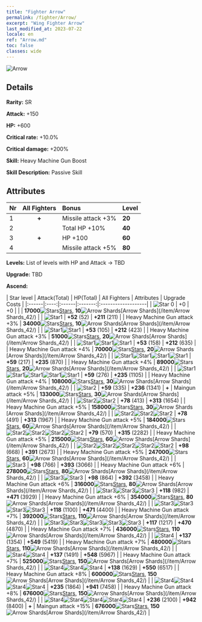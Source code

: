 ```yaml
---
title: "Fighter Arrow"
permalink: /fighter/Arrow/
excerpt: "Wing Fighter Arrow"
last_modified_at: 2023-07-22
locale: en
ref: "Arrow.md"
toc: false
classes: wide
---
```



 ![Arrow](/images/ship/fj_img14.png)

## Details

 **Rarity:** SR 

 **Attack:** +150

 **HP:** +600

 **Critical rate:** +10.0%

 **Critical damage:** +200%

 **Skill:** Heavy Machine Gun Boost

 **Skill Description:**  Passive Skill

## Attributes

  |  Nr | All Fighters | Bonus | Level |
  |:----|:-------------:|:--------------------|:--------|
  | 1  | **+**  | Missile attack +3%  | **20** |
  | 2  |   | Total HP +10%  | **40** |
  | 3  | **+**  | HP +100  | **60** |
  | 4  |   | Missile attack +5%  | **80** |


 **Levels:**  List of levels with HP and Attack -> TBD

 **Upgrade:**  TBD

 **Ascend:**  

  |  Star level | Attack(Total) | HP(Total) | All Fighters | Attributes | Upgrade Costs |
  |:------|:----:|:------|:-------:|:-------------------|
  | ![Star 0](/images/s0.png)  | +0  | +0  |  |    | **17000**![Stars](/images/item/Stars_p.png)[Stars](/item/Stars_2/), **10**![Arrow Shards](/images/item/Arrow_Shards_p.png)[Arrow Shards](/item/Arrow Shards_42/) |
  | ![Star1](/images/s1.png)  | **+52** (52)  | **+211** (211)  |   | Heavy Machine Gun attack +3%  | **34000**![Stars](/images/item/Stars_p.png)[Stars](/item/Stars_2/), **10**![Arrow Shards](/images/item/Arrow_Shards_p.png)[Arrow Shards](/item/Arrow Shards_42/) |
  | ![Star1](/images/s1.png)![Star1](/images/s1.png)  | **+53** (105)  | **+212** (423)  |   | Heavy Machine Gun attack +3%  | **51000**![Stars](/images/item/Stars_p.png)[Stars](/item/Stars_2/), **20**![Arrow Shards](/images/item/Arrow_Shards_p.png)[Arrow Shards](/item/Arrow Shards_42/) |
  | ![Star1](/images/s1.png)![Star1](/images/s1.png)![Star1](/images/s1.png)  | **+53** (158)  | **+212** (635)  |   | Heavy Machine Gun attack +4%  | **70000**![Stars](/images/item/Stars_p.png)[Stars](/item/Stars_2/), **20**![Arrow Shards](/images/item/Arrow_Shards_p.png)[Arrow Shards](/item/Arrow Shards_42/) |
  | ![Star1](/images/s1.png)![Star1](/images/s1.png)![Star1](/images/s1.png)![Star1](/images/s1.png)  | **+59** (217)  | **+235** (870)  |   | Heavy Machine Gun attack +4%  | **89000**![Stars](/images/item/Stars_p.png)[Stars](/item/Stars_2/), **20**![Arrow Shards](/images/item/Arrow_Shards_p.png)[Arrow Shards](/item/Arrow Shards_42/) |
  | ![Star1](/images/s1.png)![Star1](/images/s1.png)![Star1](/images/s1.png)![Star1](/images/s1.png)![Star1](/images/s1.png)  | **+59** (276)  | **+235** (1105)  |   | Heavy Machine Gun attack +4%  | **108000**![Stars](/images/item/Stars_p.png)[Stars](/item/Stars_2/), **30**![Arrow Shards](/images/item/Arrow_Shards_p.png)[Arrow Shards](/item/Arrow Shards_42/) |
  | ![Star2](/images/s2.png)  | **+59** (335)  | **+236** (1341)  | **+**  | Maingun attack +5%  | **133000**![Stars](/images/item/Stars_p.png)[Stars](/item/Stars_2/), **30**![Arrow Shards](/images/item/Arrow_Shards_p.png)[Arrow Shards](/item/Arrow Shards_42/) |
  | ![Star2](/images/s2.png)![Star2](/images/s2.png)  | **+78** (413)  | **+313** (1654)  |   | Heavy Machine Gun attack +5%  | **158000**![Stars](/images/item/Stars_p.png)[Stars](/item/Stars_2/), **30**![Arrow Shards](/images/item/Arrow_Shards_p.png)[Arrow Shards](/item/Arrow Shards_42/) |
  | ![Star2](/images/s2.png)![Star2](/images/s2.png)![Star2](/images/s2.png)  | **+78** (491)  | **+313** (1967)  |   | Heavy Machine Gun attack +5%  | **184000**![Stars](/images/item/Stars_p.png)[Stars](/item/Stars_2/), **60**![Arrow Shards](/images/item/Arrow_Shards_p.png)[Arrow Shards](/item/Arrow Shards_42/) |
  | ![Star2](/images/s2.png)![Star2](/images/s2.png)![Star2](/images/s2.png)![Star2](/images/s2.png)  | **+79** (570)  | **+315** (2282)  |   | Heavy Machine Gun attack +5%  | **215000**![Stars](/images/item/Stars_p.png)[Stars](/item/Stars_2/), **60**![Arrow Shards](/images/item/Arrow_Shards_p.png)[Arrow Shards](/item/Arrow Shards_42/) |
  | ![Star2](/images/s2.png)![Star2](/images/s2.png)![Star2](/images/s2.png)![Star2](/images/s2.png)![Star2](/images/s2.png)  | **+98** (668)  | **+391** (2673)  |   | Heavy Machine Gun attack +5%  | **247000**![Stars](/images/item/Stars_p.png)[Stars](/item/Stars_2/), **60**![Arrow Shards](/images/item/Arrow_Shards_p.png)[Arrow Shards](/item/Arrow Shards_42/) |
  | ![Star3](/images/s3.png)  | **+98** (766)  | **+393** (3066)  |   | Heavy Machine Gun attack +6%  | **278000**![Stars](/images/item/Stars_p.png)[Stars](/item/Stars_2/), **80**![Arrow Shards](/images/item/Arrow_Shards_p.png)[Arrow Shards](/item/Arrow Shards_42/) |
  | ![Star3](/images/s3.png)![Star3](/images/s3.png)  | **+98** (864)  | **+392** (3458)  |   | Heavy Machine Gun attack +6%  | **316000**![Stars](/images/item/Stars_p.png)[Stars](/item/Stars_2/), **80**![Arrow Shards](/images/item/Arrow_Shards_p.png)[Arrow Shards](/item/Arrow Shards_42/) |
  | ![Star3](/images/s3.png)![Star3](/images/s3.png)![Star3](/images/s3.png)  | **+118** (982)  | **+471** (3929)  |   | Heavy Machine Gun attack +6%  | **354000**![Stars](/images/item/Stars_p.png)[Stars](/item/Stars_2/), **80**![Arrow Shards](/images/item/Arrow_Shards_p.png)[Arrow Shards](/item/Arrow Shards_42/) |
  | ![Star3](/images/s3.png)![Star3](/images/s3.png)![Star3](/images/s3.png)![Star3](/images/s3.png)  | **+118** (1100)  | **+471** (4400)  |   | Heavy Machine Gun attack +7%  | **392000**![Stars](/images/item/Stars_p.png)[Stars](/item/Stars_2/), **110**![Arrow Shards](/images/item/Arrow_Shards_p.png)[Arrow Shards](/item/Arrow Shards_42/) |
  | ![Star3](/images/s3.png)![Star3](/images/s3.png)![Star3](/images/s3.png)![Star3](/images/s3.png)![Star3](/images/s3.png)  | **+117** (1217)  | **+470** (4870)  |   | Heavy Machine Gun attack +7%  | **436000**![Stars](/images/item/Stars_p.png)[Stars](/item/Stars_2/), **110**![Arrow Shards](/images/item/Arrow_Shards_p.png)[Arrow Shards](/item/Arrow Shards_42/) |
  | ![Star4](/images/s4.png)  | **+137** (1354)  | **+549** (5419)  |   | Heavy Machine Gun attack +7%  | **480000**![Stars](/images/item/Stars_p.png)[Stars](/item/Stars_2/), **110**![Arrow Shards](/images/item/Arrow_Shards_p.png)[Arrow Shards](/item/Arrow Shards_42/) |
  | ![Star4](/images/s4.png)![Star4](/images/s4.png)  | **+137** (1491)  | **+548** (5967)  |   | Heavy Machine Gun attack +7%  | **525000**![Stars](/images/item/Stars_p.png)[Stars](/item/Stars_2/), **150**![Arrow Shards](/images/item/Arrow_Shards_p.png)[Arrow Shards](/item/Arrow Shards_42/) |
  | ![Star4](/images/s4.png)![Star4](/images/s4.png)![Star4](/images/s4.png)  | **+138** (1629)  | **+550** (6517)  |   | Heavy Machine Gun attack +8%  | **600000**![Stars](/images/item/Stars_p.png)[Stars](/item/Stars_2/), **150**![Arrow Shards](/images/item/Arrow_Shards_p.png)[Arrow Shards](/item/Arrow Shards_42/) |
  | ![Star4](/images/s4.png)![Star4](/images/s4.png)![Star4](/images/s4.png)![Star4](/images/s4.png)  | **+235** (1864)  | **+941** (7458)  |   | Heavy Machine Gun attack +8%  | **676000**![Stars](/images/item/Stars_p.png)[Stars](/item/Stars_2/), **150**![Arrow Shards](/images/item/Arrow_Shards_p.png)[Arrow Shards](/item/Arrow Shards_42/) |
  | ![Star4](/images/s4.png)![Star4](/images/s4.png)![Star4](/images/s4.png)![Star4](/images/s4.png)![Star4](/images/s4.png)  | **+236** (2100)  | **+942** (8400)  | **+**  | Maingun attack +15%  | **676000**![Stars](/images/item/Stars_p.png)[Stars](/item/Stars_2/), **150**![Arrow Shards](/images/item/Arrow_Shards_p.png)[Arrow Shards](/item/Arrow Shards_42/) |

